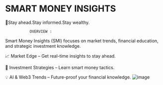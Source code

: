 # SMART MONEY INSIGHTS

🚀Stay ahead.Stay informed.Stay wealthy. 

               OVERVIEW :

Smart Money Insights (SMI) focuses on market trends, financial education, and strategic investment knowledge.

📈 Market Edge – Get real-time insights to stay ahead.

🎯 Investment Strategies – Learn smart money tactics.

💡 AI & Web3 Trends – Future-proof your financial knowledge.
![image](https://github.com/user-attachments/assets/73cb80b6-12cf-4085-bacb-abed37b3c942)
